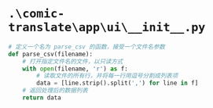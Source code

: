 # `.\comic-translate\app\ui\__init__.py`

```py
# 定义一个名为 parse_csv 的函数，接受一个文件名参数
def parse_csv(filename):
    # 打开指定文件名的文件，以只读方式
    with open(filename, 'r') as f:
        # 读取文件的所有行，并将每一行用逗号分割成列表项
        data = [line.strip().split(',') for line in f]
    # 返回处理后的数据列表
    return data
```